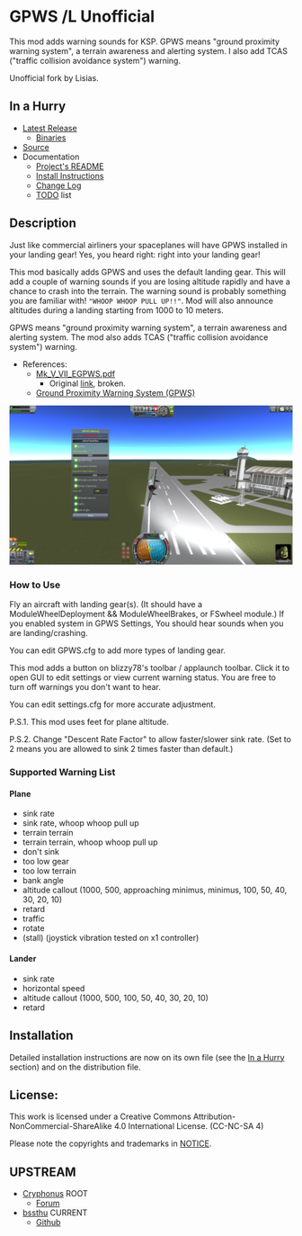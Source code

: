 # GPWS /L Unofficial

This mod adds warning sounds for KSP. GPWS means "ground proximity warning system", a terrain awareness and alerting system. I also add TCAS ("traffic collision avoidance system") warning.

Unofficial fork by Lisias.


## In a Hurry

* [Latest Release](https://github.com/net-lisias-kspu/GPWS/releases)
	+ [Binaries](https://github.com/net-lisias-kspu/GPWS/tree/Archive)
* [Source](https://github.com/net-lisias-kspu/GPWS)
* Documentation
	+ [Project's README](https://github.com/net-lisias-kspu/GPWS/blob/master/README.md)
	+ [Install Instructions](https://github.com/net-lisias-kspu/GPWS/blob/master/INSTALL.md)
	+ [Change Log](./CHANGE_LOG.md)
	+ [TODO](./TODO.md) list


## Description

Just like commercial airliners your spaceplanes will have GPWS installed in your landing gear! Yes, you heard right: right into your landing gear!

This mod basically adds GPWS and uses the default landing gear. This will add a couple of warning sounds if you are losing altitude rapidly and have a chance to crash into the terrain. The warning sound is probably something you are familiar with! `"WHOOP WHOOP PULL UP!!"`. Mod will also announce altitudes during a landing starting from 1000 to 10 meters.

GPWS means "ground proximity warning system", a terrain awareness and alerting system. The mod also adds TCAS ("traffic collision avoidance system") warning.

* References:
	+ [Mk_V_VII_EGPWS.pdf](./Docs/Mk_V_VII_EGPWS.pdf)
		- Original [link](http://www51.honeywell.com/aero/common/documents/Mk_V_VII_EGPWS.pdf), broken.
	- [Ground Proximity Warning System
(GPWS)](http://www.boeing-727.com/Data/systems/infogpws.html)

![UI](./PR_material/t980Na2.png)

### How to Use

Fly an aircraft with landing gear(s).
(It should have a ModuleWheelDeployment && ModuleWheelBrakes, or FSwheel module.)
If you enabled system in GPWS Settings,
You should hear sounds when you are landing/crashing.

You can edit GPWS.cfg to add more types of landing gear.

This mod adds a button on blizzy78's toolbar / applaunch toolbar.
Click it to open GUI to edit settings or view current warning status.
You are free to turn off warnings you don't want to hear.

You can edit settings.cfg for more accurate adjustment.

P.S.1. This mod uses feet for plane altitude.

P.S.2. Change "Descent Rate Factor" to allow faster/slower sink rate. (Set to 2 means you are allowed to sink 2 times faster than default.)

### Supported Warning List

#### Plane
- sink rate
- sink rate, whoop whoop pull up
- terrain terrain
- terrain terrain, whoop whoop pull up
- don't sink
- too low gear
- too low terrain
- bank angle
- altitude callout (1000, 500, approaching minimus, minimus, 100, 50, 40, 30, 20, 10)
- retard
- traffic
- rotate
- (stall) (joystick vibration tested on x1 controller)

#### Lander
- sink rate
- horizontal speed
- altitude callout (1000, 500, 100, 50, 40, 30, 20, 10)
- retard


## Installation

Detailed installation instructions are now on its own file (see the [In a Hurry](#in-a-hurry) section) and on the distribution file.


## License:

This work is licensed under a Creative Commons Attribution-NonCommercial-ShareAlike 4.0 International License. (CC-NC-SA 4)

Please note the copyrights and trademarks in [NOTICE](./NOTICE).


## UPSTREAM

* [Cryphonus](https://forum.kerbalspaceprogram.com/index.php?/profile/23502-cryphonus/) ROOT
	+ [Forum](https://forum.kerbalspaceprogram.com/index.php?/topic/39704-*)
* [bssthu](https://forum.kerbalspaceprogram.com/index.php?/profile/139023-bssthu/) CURRENT
	+ [Github](https://github.com/bssthu/KSP_GPWS)
